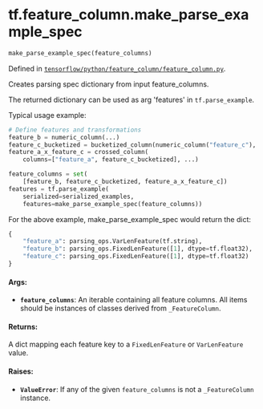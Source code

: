 <div itemscope itemtype="http://developers.google.com/ReferenceObject">
<meta itemprop="name" content="tf.feature_column.make_parse_example_spec" />
</div>

# tf.feature_column.make_parse_example_spec

``` python
make_parse_example_spec(feature_columns)
```



Defined in [`tensorflow/python/feature_column/feature_column.py`](https://www.tensorflow.org/code/tensorflow/python/feature_column/feature_column.py).

Creates parsing spec dictionary from input feature_columns.

The returned dictionary can be used as arg 'features' in `tf.parse_example`.

Typical usage example:

```python
# Define features and transformations
feature_b = numeric_column(...)
feature_c_bucketized = bucketized_column(numeric_column("feature_c"), ...)
feature_a_x_feature_c = crossed_column(
    columns=["feature_a", feature_c_bucketized], ...)

feature_columns = set(
    [feature_b, feature_c_bucketized, feature_a_x_feature_c])
features = tf.parse_example(
    serialized=serialized_examples,
    features=make_parse_example_spec(feature_columns))
```

For the above example, make_parse_example_spec would return the dict:

```python
{
    "feature_a": parsing_ops.VarLenFeature(tf.string),
    "feature_b": parsing_ops.FixedLenFeature([1], dtype=tf.float32),
    "feature_c": parsing_ops.FixedLenFeature([1], dtype=tf.float32)
}
```

#### Args:

* <b>`feature_columns`</b>: An iterable containing all feature columns. All items
    should be instances of classes derived from `_FeatureColumn`.


#### Returns:

  A dict mapping each feature key to a `FixedLenFeature` or `VarLenFeature`
  value.


#### Raises:

* <b>`ValueError`</b>: If any of the given `feature_columns` is not a `_FeatureColumn`
    instance.